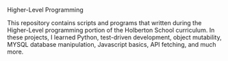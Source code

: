
Higher-Level Programming

This repository contains scripts and programs that written during the Higher-Level programming portion of the Holberton School curriculum. In these projects, I learned Python, test-driven development, object mutability, MYSQL database manipulation, Javascript basics, API fetching, and much more.
